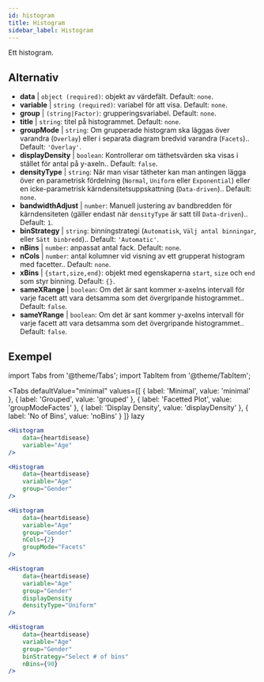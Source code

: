 ```yaml
---
id: histogram
title: Histogram
sidebar_label: Histogram
---
```


Ett histogram.

## Alternativ

* __data__ | `object (required)`: objekt av värdefält. Default: `none`.
* __variable__ | `string (required)`: variabel för att visa. Default: `none`.
* __group__ | `(string|Factor)`: grupperingsvariabel. Default: `none`.
* __title__ | `string`: titel på histogrammet. Default: `none`.
* __groupMode__ | `string`: Om grupperade histogram ska läggas över varandra (`Overlay`) eller i separata diagram bredvid varandra (`Facets`).. Default: `'Overlay'`.
* __displayDensity__ | `boolean`: Kontrollerar om täthetsvärden ska visas i stället för antal på y-axeln.. Default: `false`.
* __densityType__ | `string`: När man visar tätheter kan man antingen lägga över en parametrisk fördelning (`Normal`, `Uniform` eller `Exponential`) eller en icke-parametrisk kärndensitetsuppskattning (`Data-driven`).. Default: `none`.
* __bandwidthAdjust__ | `number`: Manuell justering av bandbredden för kärndensiteten (gäller endast när `densityType` är satt till `Data-driven`).. Default: `1`.
* __binStrategy__ | `string`: binningstrategi (`Automatisk`, `Välj antal binningar`, eller `Sätt binbredd`).. Default: `'Automatic'`.
* __nBins__ | `number`: anpassat antal fack. Default: `none`.
* __nCols__ | `number`: antal kolumner vid visning av ett grupperat histogram med facetter.. Default: `none`.
* __xBins__ | `{start,size,end}`: objekt med egenskaperna `start`, `size` och `end` som styr binning. Default: `{}`.
* __sameXRange__ | `boolean`: Om det är sant kommer x-axelns intervall för varje facett att vara detsamma som det övergripande histogrammet.. Default: `false`.
* __sameYRange__ | `boolean`: Om det är sant kommer y-axelns intervall för varje facett att vara detsamma som det övergripande histogrammet.. Default: `false`.


## Exempel

import Tabs from '@theme/Tabs';
import TabItem from '@theme/TabItem';

<Tabs
    defaultValue="minimal"
    values={[
        { label: 'Minimal', value: 'minimal' },
        { label: 'Grouped', value: 'grouped' },
        { label: 'Facetted Plot', value: 'groupModeFactes' },
        { label: 'Display Density', value: 'displayDensity' },
        { label: 'No of Bins', value: 'noBins' }
    ]}
    lazy
>

<TabItem value="minimal">

```jsx live
<Histogram 
    data={heartdisease} 
    variable="Age"
/>
```

</TabItem>

<TabItem value="grouped">

```jsx live
<Histogram 
    data={heartdisease} 
    variable="Age"
    group="Gender"
/>
```

</TabItem>

<TabItem value="groupModeFactes">

```jsx live
<Histogram 
    data={heartdisease} 
    variable="Age"
    group="Gender"
    nCols={2}
    groupMode="Facets"
/>
```

</TabItem>

<TabItem value="displayDensity">

```jsx live
<Histogram 
    data={heartdisease} 
    variable="Age"
    group="Gender"
    displayDensity 
    densityType="Uniform"
/>
```

</TabItem>

<TabItem value="noBins">

```jsx live
<Histogram 
    data={heartdisease} 
    variable="Age"
    group="Gender"
    binStrategy="Select # of bins"
    nBins={90}
/>
```

</TabItem>

</Tabs>
